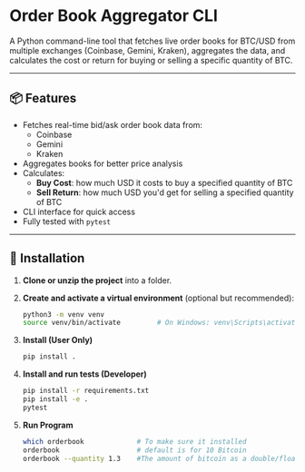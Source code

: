 # Order Book Aggregator CLI

A Python command-line tool that fetches live order books for BTC/USD from multiple exchanges (Coinbase, Gemini, Kraken), aggregates the data, and calculates the cost or return for buying or selling a specific quantity of BTC.

---

## 📦 Features

- Fetches real-time bid/ask order book data from:
  - Coinbase
  - Gemini
  - Kraken
- Aggregates books for better price analysis
- Calculates:
  - **Buy Cost**: how much USD it costs to buy a specified quantity of BTC
  - **Sell Return**: how much USD you'd get for selling a specified quantity of BTC
- CLI interface for quick access
- Fully tested with `pytest`

---

## 🔧 Installation

1. **Clone or unzip the project** into a folder.

2. **Create and activate a virtual environment** (optional but recommended):
   ```bash
   python3 -m venv venv
   source venv/bin/activate         # On Windows: venv\Scripts\activate

3. **Install (User Only)**
   ```bash
   pip install .

4. **Install and run tests (Developer)**
   ```bash
   pip install -r requirements.txt
   pip install -e .
   pytest

5. **Run Program**
   ```bash
   which orderbook             # To make sure it installed
   orderbook                   # default is for 10 Bitcoin
   orderbook --quantity 1.3    #The amount of bitcoin as a double/float as an arg
